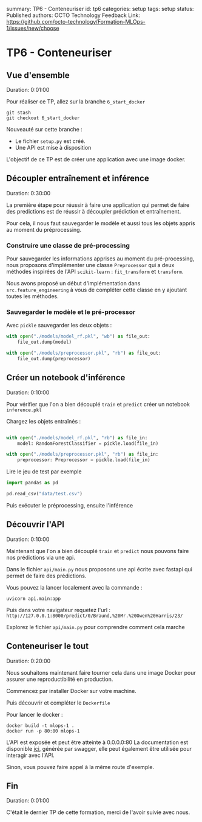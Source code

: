 summary: TP6 - Conteneuriser
id: tp6
categories: setup
tags: setup
status: Published
authors: OCTO Technology
Feedback Link: https://github.com/octo-technology/Formation-MLOps-1/issues/new/choose

# TP6 - Conteneuriser

## Vue d'ensemble

Duration: 0:01:00

Pour réaliser ce TP, allez sur la branche `6_start_docker`

```shell
git stash
git checkout 6_start_docker
```

Nouveauté sur cette branche :

- Le fichier `setup.py` est créé.
- Une API est mise à disposition

L'objectif de ce TP est de créer une application avec une image docker.

## Découpler entraînement et inférence

Duration: 0:30:00

La première étape pour réussir à faire une application qui permet de faire des predictions est de réussir à découpler
prédiction et entraînement.

Pour cela, il nous faut sauvegarder le modèle et aussi tous les objets appris au moment du préprocessing.

### Construire une classe de pré-processing

Pour sauvegarder les informations apprises au moment du pré-processing, nous proposons d'implémenter une
classe `Preprocessor`
qui a deux méthodes inspirées de l'API `scikit-learn` : `fit_transform` et `transform`.

Nous avons proposé un début d'implémentation dans `src.feature_engineering` à vous de compléter cette classe en y
ajoutant toutes les méthodes.

### Sauvegarder le modèle et le pré-processor

Avec `pickle` sauvegarder les deux objets :

```python
with open("./models/model_rf.pkl", "wb") as file_out:
    file_out.dump(model)

with open("./models/preprocessor.pkl", "rb") as file_out:
    file_out.dump(preprocessor)
```

## Créer un notebook d'inférence

Duration: 0:10:00

Pour vérifier que l'on a bien découplé `train` et `predict` créer un notebook `inference.pkl`

Chargez les objets entraînés :

```python

with open("./models/model_rf.pkl", "rb") as file_in:
    model: RandomForestClassifier = pickle.load(file_in)

with open("./models/preprocessor.pkl", "rb") as file_in:
    preprocessor: Preprocessor = pickle.load(file_in)
```

Lire le jeu de test par exemple

```python
import pandas as pd

pd.read_csv("data/test.csv")
```

Puis exécuter le préprocessing, ensuite l'inférence

## Découvrir l'API

Duration: 0:10:00

Maintenant que l'on a bien découplé `train` et `predict` nous pouvons faire nos prédictions via une api.

Dans le fichier `api/main.py` nous proposons une api écrite avec fastapi qui permet de faire des prédictions.

Vous pouvez la lancer localement avec la commande :

```shell
uvicorn api.main:app
```

Puis dans votre navigateur requetez l'url : `http://127.0.0.1:8000/predict/0/Braund,%20Mr.%20Owen%20Harris/23/`

Explorez le fichier `api/main.py` pour comprendre comment cela marche

## Conteneuriser le tout

Duration: 0:20:00

Nous souhaitons maintenant faire tourner cela dans une image Docker pour assurer une reproductibilité en production.

Commencez par installer Docker sur votre machine.

Puis découvrir et compléter le `Dockerfile`

Pour lancer le docker :

```shell
docker build -t mlops-1 .
docker run -p 80:80 mlops-1
```

L'API est exposée et peut être atteinte à 0.0.0.0:80 La documentation est disponible [ici](http://127.0.0.1/docs),
générée par swagger, elle peut également être utilisée pour interagir avec l'API.

Sinon, vous pouvez faire appel à la même route d'exemple.

## Fin

Duration: 0:01:00

C'était le dernier TP de cette formation, merci de l'avoir suivie avec nous.